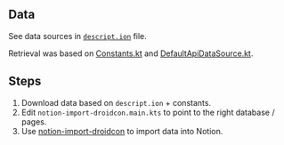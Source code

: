 ## Data

See data sources in [`descript.ion`](descript.ion) file.

Retrieval was based on [Constants.kt][constants] and [DefaultApiDataSource.kt][api].

[api]: https://github.com/touchlab/DroidconKotlin/blob/e2f833a9075c2d92f1aff931b5d651a58ff8bf1b/shared/src/commonMain/kotlin/co/touchlab/droidcon/domain/service/impl/DefaultApiDataSource.kt
[constants]: https://github.com/touchlab/DroidconKotlin/blob/e2f833a9075c2d92f1aff931b5d651a58ff8bf1b/shared/src/commonMain/kotlin/co/touchlab/droidcon/Constants.kt

## Steps

1. Download data based on `descript.ion` + constants.
2. Edit `notion-import-droidcon.main.kts` to point to the right database / pages.
3. Use [notion-import-droidcon](../notion-import-droidcon.main.kts) to import data into Notion.

